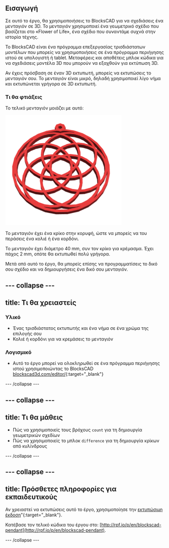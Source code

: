 ## Εισαγωγή

Σε αυτό το έργο, θα χρησιμοποιήσεις το BlocksCAD για να σχεδιάσεις ένα μενταγιόν σε 3D. Το μενταγιόν χρησιμοποιεί ένα γεωμετρικό σχέδιο που βασίζεται στο «Flower of Life», ένα σχέδιο που συναντάμε συχνά στην ιστορία τέχνης.

Το BlocksCAD είναι ένα πρόγραμμα επεξεργασίας τρισδιάστατων μοντέλων που μπορείς να χρησιμοποιήσεις σε ένα πρόγραμμα περιήγησης ιστού σε υπολογιστή ή tablet. Μεταφέρεις και αποθέτεις μπλοκ κώδικα για να σχεδιάσεις μοντέλα 3D που μπορούν να εξαχθούν για εκτύπωση 3D.

Αν έχεις πρόσβαση σε έναν 3D εκτυπωτή, μπορείς να εκτυπώσεις το μενταγιόν σου. Το μενταγιόν είναι μικρό, δηλαδή χρησιμοποιεί λίγο νήμα και εκτυπώνεται γρήγορα σε 3D εκτυπωτή.

### Τι θα φτιάξεις

Το τελικό μενταγιόν μοιάζει με αυτό:

![στιγμιότυπο οθόνης](images/pendant-finished.png)

Το μενταγιόν έχει ένα κρίκο στην κορυφή, ώστε να μπορείς να του περάσεις ένα κολιέ ή ένα κορδόνι.

Το μενταγιόν έχει διάμετρο 40 mm, συν τον κρίκο για κρέμασμα. Έχει πάχος 2 mm, οπότε θα εκτυπωθεί πολύ γρήγορα.

Μετά από αυτό το έργο, θα μπορείς επίσης να προγραμματίσεις το δικό σου σχέδιο και να δημιουργήσεις ένα δικό σου μενταγιόν.

--- collapse ---
---
title: Τι θα χρειαστείς
---

### Υλικό

+ Ένας τρισδιάστατος εκτυπωτής και ένα νήμα σε ένα χρώμα της επιλογής σου
+ Κολιέ ή κορδόνι για να κρεμάσεις το μενταγιόν

### Λογισμικό

+ Αυτό το έργο μπορεί να ολοκληρωθεί σε ένα πρόγραμμα περιήγησης ιστού χρησιμοποιώντας το BlocksCAD [blockscad3d.com/editor/](https://www.blockscad3d.com/editor){:target="_blank"}

--- /collapse ---

--- collapse ---
---
title: Τι θα μάθεις
---

+ Πώς να χρησιμοποιείς τους βρόχους `count` για τη δημιουργία γεωμετρικών σχεδίων
+ Πώς να χρησιμοποιείς το μπλοκ `difference` για τη δημιουργία κρίκων από κυλίνδρους

--- /collapse ---

--- collapse ---
---
title: Πρόσθετες πληροφορίες για εκπαιδευτικούς
---

Αν χρειαστεί να εκτυπώσεις αυτό το έργο, χρησιμοποίησε την [εκτυπώσιμη έκδοση](https://projects.raspberrypi.org/en/projects/blockscad-pendant/print)"{:target="_blank"}.

Κατέβασε τον τελικό κώδικα του έργου στο: [http://rpf.io/p/en/blockscad-pendant](http://rpf.io/p/en/blockscad-pendant).

--- /collapse ---
